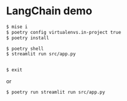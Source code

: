 # LangChain demo

```zsh
$ mise i
$ poetry config virtualenvs.in-project true
$ poetry install
```


```zsh
$ poetry shell
$ streamlit run src/app.py


$ exit
```
or
```zsh
$ poetry run streamlit run src/app.py
```
